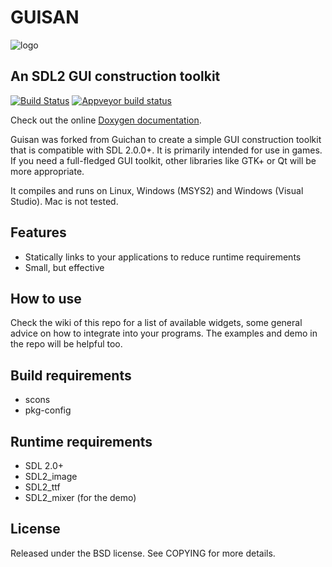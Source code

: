 # GUISAN

![logo](examples/guisan.png "GUISAN")

## An SDL2 GUI construction toolkit

[![Build Status](https://travis-ci.org/gbaudic/guisan.svg?branch=master)](https://travis-ci.org/gbaudic/guisan)
[![Appveyor build status](https://ci.appveyor.com/api/projects/status/2qv4w2pxgc4lqtw5?svg=true)](https://ci.appveyor.com/project/gbaudic/guisan)

Check out the online [Doxygen documentation](https://codedocs.xyz/gbaudic/guisan).

Guisan was forked from Guichan to create a simple GUI construction toolkit that is compatible with SDL 2.0.0+. It is primarily intended for use in games. If you need a full-fledged GUI toolkit, other libraries like GTK+ or Qt will be more appropriate. 

It compiles and runs on Linux, Windows (MSYS2) and Windows (Visual Studio). Mac is not tested. 

## Features

* Statically links to your applications to reduce runtime requirements
* Small, but effective

## How to use

Check the wiki of this repo for a list of available widgets, some general advice on how to integrate into your programs. The examples and demo in the repo will be helpful too. 

## Build requirements

* scons
* pkg-config

## Runtime requirements

* SDL 2.0+
* SDL2_image
* SDL2_ttf
* SDL2_mixer (for the demo)

## License

Released under the BSD license. See COPYING for more details. 
